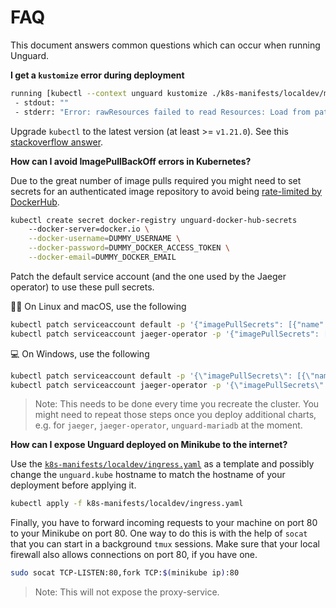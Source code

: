 # FAQ

This document answers common questions which can occur when running Unguard.

**I get a `kustomize` error during deployment**

```sh
running [kubectl --context unguard kustomize ./k8s-manifests/localdev/minikube]
 - stdout: ""
 - stderr: "Error: rawResources failed to read Resources: Load from path ../../base failed: '../../base' must be a file
 ```

Upgrade `kubectl` to the latest version (at least >= `v1.21.0`). See this [stackoverflow answer](https://stackoverflow.com/questions/67071962/kubectl-apply-k-throws-error-rawresources-failed-to-read-resources-load-from).

**How can I avoid ImagePullBackOff errors in Kubernetes?**

Due to the great number of image pulls required you might need to set secrets for
an authenticated image repository to avoid being [rate-limited by DockerHub](https://www.docker.com/increase-rate-limits).

```sh
kubectl create secret docker-registry unguard-docker-hub-secrets
    --docker-server=docker.io \
    --docker-username=DUMMY_USERNAME \
    --docker-password=DUMMY_DOCKER_ACCESS_TOKEN \
    --docker-email=DUMMY_DOCKER_EMAIL
```

Patch the default service account (and the one used by the Jaeger operator) to use these pull secrets.

🐧🍎 On Linux and macOS, use the following

```sh
kubectl patch serviceaccount default -p '{"imagePullSecrets": [{"name": "unguard-docker-hub-secrets"}]}'
kubectl patch serviceaccount jaeger-operator -p '{"imagePullSecrets": [{"name": "unguard-docker-hub-secrets"}]}'
```

💻 On Windows, use the following

```sh
kubectl patch serviceaccount default -p '{\"imagePullSecrets\": [{\"name\": \"unguard-docker-hub-secrets\"}]}'
kubectl patch serviceaccount jaeger-operator -p '{\"imagePullSecrets\": [{\"name\": \"unguard-docker-hub-secrets\"}]}'
```

> Note: This needs to be done every time you recreate the cluster. You might need to repeat those steps once you deploy additional charts, e.g. for `jaeger`, `jaeger-operator`, `unguard-mariadb` at the moment.

**How can I expose Unguard deployed on Minikube to the internet?**

Use the [`k8s-manifests/localdev/ingress.yaml`](../k8s-manifests/localdev/ingress/ingress.yaml) as a template
and possibly change the `unguard.kube` hostname to match the hostname of your deployment before applying it.

```sh
kubectl apply -f k8s-manifests/localdev/ingress.yaml
 ```

Finally, you have to forward incoming requests to your machine on port 80 to your Minikube on port 80.
One way to do this is with the help of `socat` that you can start in a background `tmux` sessions.
Make sure that your local firewall also allows connections on port 80, if you have one.

```sh
sudo socat TCP-LISTEN:80,fork TCP:$(minikube ip):80
```

> Note: This will not expose the proxy-service.
